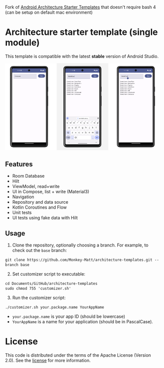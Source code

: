 Fork of [Android Architecture Starter Templates](https://github.com/android/architecture-templates) that doesn't require bash 4 (can be setup on default mac environment)

Architecture starter template (single module)
==================

This template is compatible with the latest **stable** version of Android Studio.

![Screenshot](https://github.com/Monkey-Matt/architecture-templates/raw/main/screenshots.png)

## Features

* Room Database
* Hilt
* ViewModel, read+write
* UI in Compose, list + write (Material3)
* Navigation
* Repository and data source
* Kotlin Coroutines and Flow
* Unit tests
* UI tests using fake data with Hilt

## Usage

1. Clone the repository, optionally choosing a branch. For example, to check out the `base` branch:

```
git clone https://github.com/Monkey-Matt/architecture-templates.git --branch base
```

2. Set customizer script to executable:

```
cd Documents/GitHub/architecture-templates
sudo chmod 755 'customizer.sh'
```

3. Run the customizer script:

```
./customizer.sh your.package.name YourAppName
```

* `your.package.name` is your app ID (should be lowercase)
* `YourAppName` is a name for your application (should be in PascalCase).

# License

This code is distributed under the terms of the Apache License (Version 2.0). See the
[license](LICENSE) for more information.
